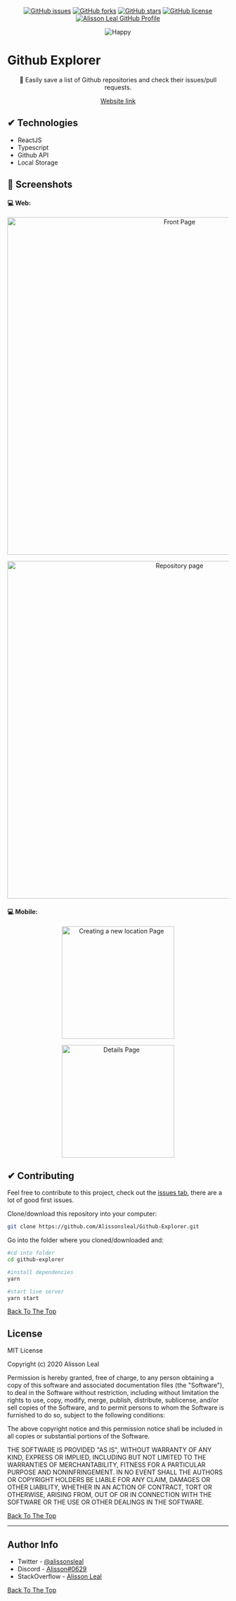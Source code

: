 <p align="center">
    <a href="https://github.com/Alissonsleal/Github-Explorer/issues"><img alt="GitHub issues" src="https://img.shields.io/github/issues/Alissonsleal/Github-Explorer?color=sucess&style=flat-square"></a>
    <a href="https://github.com/Alissonsleal/Github-Explorer/network"><img alt="GitHub forks" src="https://img.shields.io/github/forks/Alissonsleal/Github-Explorer?color=sucess&style=flat-square"></a>
    <a href="https://github.com/Alissonsleal/Github-Explorer/stargazers"><img alt="GitHub stars" src="https://img.shields.io/github/stars/Alissonsleal/Github-Explorer?color=sucess&style=flat-square"></a>
    <a href="https://github.com/Alissonsleal/Github-Explorer/blob/master/LICENSE"><img alt="GitHub license" src="https://img.shields.io/github/license/Alissonsleal/Github-Explorer?color=sucess&style=flat-square"></a>
    <a href="https://github.com/Alissonsleal/"><img alt="Alisson Leal GitHub Profile" src="https://img.shields.io/badge/made%20by-Alisson%20Leal-sucess?style=flat-square&logo=appveyor"></a>
</p>

<p align="center">
<img src="https://githubexplorer-ali.netlify.app/static/media/logo.469cc31b.svg" alt="Happy">
</p>

# Github Explorer

<p align="center">
🧭 Easily save a list of Github repositories and check their issues/pull requests.
</p>

<p align="center">
  <a href="https://githubexplorer-ali.netlify.com">Website link</a>
</p>

## ✔ Technologies

- ReactJS
- Typescript
- Github API
- Local Storage

## 📸 Screenshots

#### 💻 Web:

<p align="center">
<img src="https://i.imgur.com/HIDpXCg.png" alt="Front Page" width="768px">
</p>

<p align="center">
<img src="https://i.imgur.com/H83Ao0J.png" alt="Repository page" width="768px">
</p>

#### 💻 Mobile:

<p align="center">
<img src="https://i.imgur.com/47WO5J4.png" alt="Creating a new location Page" width="256px">
</p>

<p align="center">
<img src="https://i.imgur.com/PmaFYmU.png" alt="Details Page" width="256px">
</p>

## ✔ Contributing

Feel free to contribute to this project, check out the [issues tab](https://github.com/alissonsleal/github-explorer/issues), there are a lot of good first issues.

Clone/download this repository into your computer:

```bash
git clone https://github.com/Alissonsleal/Github-Explorer.git
```

Go into the folder where you cloned/downloaded and:

```bash
#cd into folder
cd github-explorer

#install dependencies
yarn

#start live server
yarn start

```

[Back To The Top](#Github-Explorer)

## License

MIT License

Copyright (c) 2020 Alisson Leal

Permission is hereby granted, free of charge, to any person obtaining a copy
of this software and associated documentation files (the "Software"), to deal
in the Software without restriction, including without limitation the rights
to use, copy, modify, merge, publish, distribute, sublicense, and/or sell
copies of the Software, and to permit persons to whom the Software is
furnished to do so, subject to the following conditions:

The above copyright notice and this permission notice shall be included in all
copies or substantial portions of the Software.

THE SOFTWARE IS PROVIDED "AS IS", WITHOUT WARRANTY OF ANY KIND, EXPRESS OR
IMPLIED, INCLUDING BUT NOT LIMITED TO THE WARRANTIES OF MERCHANTABILITY,
FITNESS FOR A PARTICULAR PURPOSE AND NONINFRINGEMENT. IN NO EVENT SHALL THE AUTHORS OR COPYRIGHT HOLDERS BE LIABLE FOR ANY CLAIM, DAMAGES OR OTHER LIABILITY, WHETHER IN AN ACTION OF CONTRACT, TORT OR OTHERWISE, ARISING FROM, OUT OF OR IN CONNECTION WITH THE SOFTWARE OR THE USE OR OTHER DEALINGS IN THE SOFTWARE.

[Back To The Top](#Github-Explorer)

---

## Author Info

- Twitter - [@alissonsleal](https://twitter.com/alissonsleal)
- Discord - [Alisson#0629](https://discord.com/)
- StackOverflow - [Alisson Leal](https://stackoverflow.com/users/14122260/alisson-leal)

[Back To The Top](#Github-Explorer)

